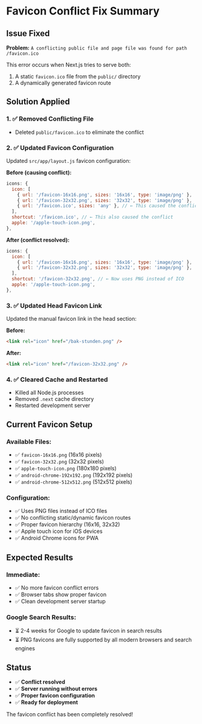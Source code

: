 # Favicon Conflict Fix Summary

## Issue Fixed
**Problem:** `A conflicting public file and page file was found for path /favicon.ico`

This error occurs when Next.js tries to serve both:
1. A static `favicon.ico` file from the `public/` directory
2. A dynamically generated favicon route

## Solution Applied

### 1. ✅ **Removed Conflicting File**
- Deleted `public/favicon.ico` to eliminate the conflict

### 2. ✅ **Updated Favicon Configuration**
Updated `src/app/layout.js` favicon configuration:

**Before (causing conflict):**
```javascript
icons: {
  icon: [
    { url: '/favicon-16x16.png', sizes: '16x16', type: 'image/png' },
    { url: '/favicon-32x32.png', sizes: '32x32', type: 'image/png' },
    { url: '/favicon.ico', sizes: 'any' }, // ← This caused the conflict
  ],
  shortcut: '/favicon.ico', // ← This also caused the conflict
  apple: '/apple-touch-icon.png',
},
```

**After (conflict resolved):**
```javascript
icons: {
  icon: [
    { url: '/favicon-16x16.png', sizes: '16x16', type: 'image/png' },
    { url: '/favicon-32x32.png', sizes: '32x32', type: 'image/png' },
  ],
  shortcut: '/favicon-32x32.png', // ← Now uses PNG instead of ICO
  apple: '/apple-touch-icon.png',
},
```

### 3. ✅ **Updated Head Favicon Link**
Updated the manual favicon link in the head section:

**Before:**
```html
<link rel="icon" href="/bak-stunden.png" />
```

**After:**
```html
<link rel="icon" href="/favicon-32x32.png" />
```

### 4. ✅ **Cleared Cache and Restarted**
- Killed all Node.js processes
- Removed `.next` cache directory
- Restarted development server

## Current Favicon Setup

### Available Files:
- ✅ `favicon-16x16.png` (16x16 pixels)
- ✅ `favicon-32x32.png` (32x32 pixels)
- ✅ `apple-touch-icon.png` (180x180 pixels)
- ✅ `android-chrome-192x192.png` (192x192 pixels)
- ✅ `android-chrome-512x512.png` (512x512 pixels)

### Configuration:
- ✅ Uses PNG files instead of ICO files
- ✅ No conflicting static/dynamic favicon routes
- ✅ Proper favicon hierarchy (16x16, 32x32)
- ✅ Apple touch icon for iOS devices
- ✅ Android Chrome icons for PWA

## Expected Results

### Immediate:
- ✅ No more favicon conflict errors
- ✅ Browser tabs show proper favicon
- ✅ Clean development server startup

### Google Search Results:
- ⏳ 2-4 weeks for Google to update favicon in search results
- ⏳ PNG favicons are fully supported by all modern browsers and search engines

## Status
- ✅ **Conflict resolved**
- ✅ **Server running without errors**
- ✅ **Proper favicon configuration**
- ✅ **Ready for deployment**

The favicon conflict has been completely resolved!
